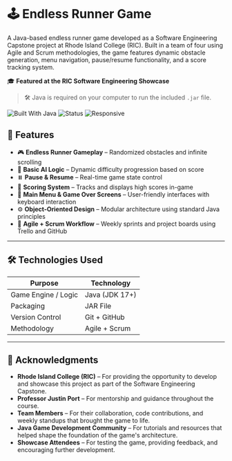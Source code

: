 # 🕹️ Endless Runner Game

A Java-based endless runner game developed as a Software Engineering Capstone project at Rhode Island College (RIC). Built in a team of four using Agile and Scrum methodologies, the game features dynamic obstacle generation, menu navigation, pause/resume functionality, and a score tracking system.

🎓 **Featured at the RIC Software Engineering Showcase**

> 🛠 Java is required on your computer to run the included `.jar` file.


![Built With Java](https://img.shields.io/badge/Built%20With-Java-red)
![Status](https://img.shields.io/badge/Playable-Yes-success)
![Responsive](https://img.shields.io/badge/Cross--Platform-Yes-blue)


## 🚀 Features

- 🎮 **Endless Runner Gameplay** – Randomized obstacles and infinite scrolling
- 🧠 **Basic AI Logic** – Dynamic difficulty progression based on score
- ⏸️ **Pause & Resume** – Real-time game state control
- 🏁 **Scoring System** – Tracks and displays high scores in-game
- 📜 **Main Menu & Game Over Screens** – User-friendly interfaces with keyboard interaction
- ⚙️ **Object-Oriented Design** – Modular architecture using standard Java principles
- 📅 **Agile + Scrum Workflow** – Weekly sprints and project boards using Trello and GitHub

---

## 🛠️ Technologies Used

| Purpose            | Technology        |
|--------------------|-------------------|
| Game Engine / Logic| Java (JDK 17+)    |
| Packaging          | JAR File          |
| Version Control    | Git + GitHub      |
| Methodology        | Agile + Scrum     |

---

## 🙌 Acknowledgments

- **Rhode Island College (RIC)** – For providing the opportunity to develop and showcase this project as part of the Software Engineering Capstone.
- **Professor Justin Port** – For mentorship and guidance throughout the course.
- **Team Members** – For their collaboration, code contributions, and weekly standups that brought the game to life.
- **Java Game Development Community** – For tutorials and resources that helped shape the foundation of the game's architecture.
- **Showcase Attendees** – For testing the game, providing feedback, and encouraging further development.
